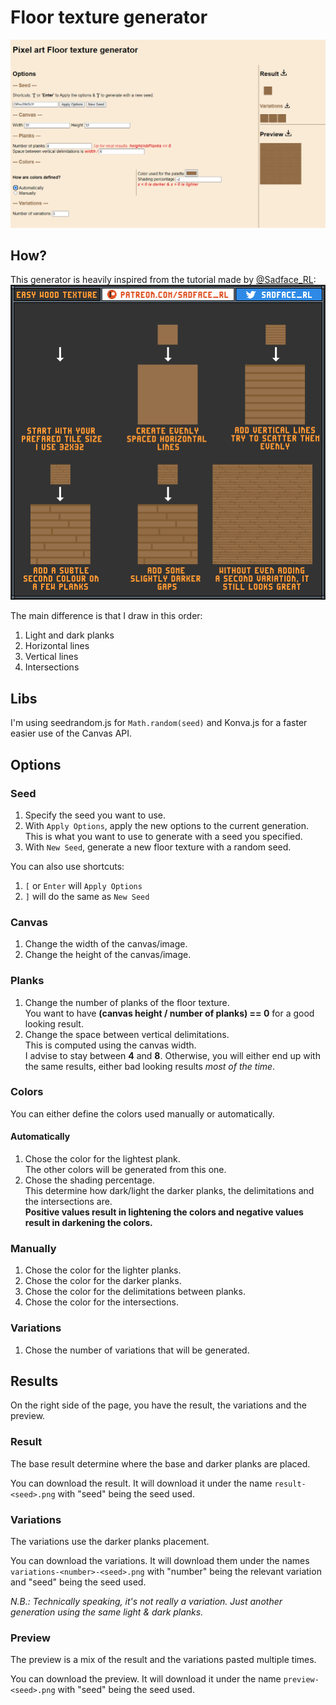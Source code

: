 # Floor texture generator
![](imgs/screenshot.png)

## How?
This generator is heavily inspired from the tutorial made by [@Sadface_RL](https://twitter.com/Sadface_RL):  
![](imgs/sadface_rl_floor_texture.gif)

The main difference is that I draw in this order:
1. Light and dark planks
2. Horizontal lines
3. Vertical lines
4. Intersections

## Libs
I'm using seedrandom.js for `Math.random(seed)` and Konva.js for a faster easier use of the Canvas API.

## Options

### Seed

1. Specify the seed you want to use.
2. With `Apply Options`, apply the new options to the current generation.  
   This is what you want to use to generate with a seed you specified.
3. With `New Seed`, generate a new floor texture with a random seed.

You can also use shortcuts:
1. `[` or `Enter` will `Apply Options`
2. `]` will do the same as `New Seed`

### Canvas
1. Change the width of the canvas/image.
2. Change the height of the canvas/image.

### Planks
1. Change the number of planks of the floor texture.  
   You want to have **(canvas height / number of planks) == 0** for a good looking result.
2. Change the space between vertical delimitations.  
   This is computed using the canvas width.  
   I advise to stay between **4** and **8**. Otherwise, you will either end up with the same results, either bad looking results *most of the time*.

### Colors
You can either define the colors used manually or automatically.

#### Automatically
1. Chose the color for the lightest plank.  
   The other colors will be generated from this one.
2. Chose the shading percentage.  
   This determine how dark/light the darker planks, the delimitations and the intersections are.  
   **Positive values result in lightening the colors and negative values result in darkening the colors.**

### Manually
1. Chose the color for the lighter planks.
2. Chose the color for the darker planks.
3. Chose the color for the delimitations between planks.
4. Chose the color for the intersections.

### Variations
1. Chose the number of variations that will be generated.

## Results
On the right side of the page, you have the result, the variations and the preview.

### Result
The base result determine where the base and darker planks are placed.

You can download the result. It will download it under the name `result-<seed>.png` with "seed" being the seed used.

### Variations
The variations use the darker planks placement.

You can download the variations. It will download them under the names `variations-<number>-<seed>.png` with "number" being the relevant variation and "seed" being the seed used.

*N.B.: Technically speaking, it's not really a variation. Just another generation using the same light & dark planks.*

### Preview
The preview is a mix of the result and the variations pasted multiple times.

You can download the preview. It will download it under the name `preview-<seed>.png` with "seed" being the seed used.